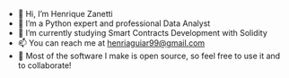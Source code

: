 - 👋 Hi, I’m Henrique Zanetti
- 👀 I’m a Python expert and professional Data Analyst
- 🌱 I’m currently studying Smart Contracts Development with Solidity
- 📫 You can reach me at henriaguiar99@gmail.com
- :rocket: Most of the software I make is open source, so feel free to use it and to collaborate! 

<!---

[![Anurag's GitHub stats](https://github-readme-stats.vercel.app/api?username=h-zanetti&show_icons=true&theme=tokyonight&hide_border=True&count_private=true)](https://github.com/h-zanetti)


h-zanetti/h-zanetti is a ✨ special ✨ repository because its `README.md` (this file) appears on your GitHub profile.
You can click the Preview link to take a look at your changes.
--->
